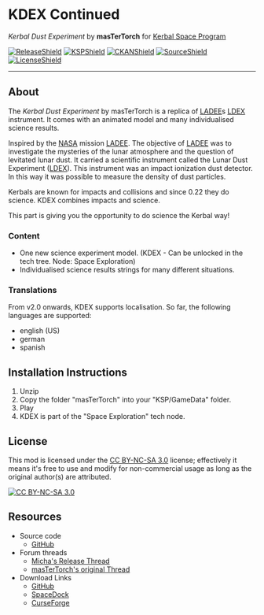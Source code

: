 # KDEX Continued

*Kerbal Dust Experiment* by **masTerTorch** for [Kerbal Space Program](http://kerbalspaceprogram.com)

[![ReleaseShield]][release] [![KSPShield]][KSP] [![CKANShield]][CKAN] [![SourceShield]][GitHub] [![LicenseShield]][License]

[ReleaseShield]: https://img.shields.io/github/v/release/mwerle/kdex?include_prereleases
[KSPShield]: https://img.shields.io/badge/KSP%20version-1.11.x-66ccff.svg?style=flat-square
[CKANShield]: https://img.shields.io/badge/CKAN-Indexed-brightgreen.svg
[SourceShield]: https://img.shields.io/badge/source%20code-github-yellowgreen
[LicenseShield]: https://img.shields.io/badge/license-CC%20BY--NC--SA%203.0-lightgrey

***

## About
The *Kerbal Dust Experiment* by masTerTorch is a replica of [LADEE]s [LDEX] instrument. It comes with an animated model and many individualised science results.

Inspired by the [NASA] mission [LADEE]. The objective of [LADEE] was to investigate the mysteries of the lunar atmosphere and the question of levitated lunar dust. It carried a scientific instrument called the Lunar Dust Experiment ([LDEX]). This instrument was an impact ionization dust detector. In this way it was possible to measure the density of dust particles.

Kerbals are known for impacts and collisions and since 0.22 they do science. KDEX combines impacts and science.

This part is giving you the opportunity to do science the Kerbal way!

[NASA]: http://nasa.gov
[LADEE]: https://www.nasa.gov/mission_pages/ladee/main/index.html
[LDEX]: https://www.nasa.gov/mission_pages/ladee/science/index.html

### Content

 - One new science experiment model. (KDEX - Can be unlocked in the tech tree. Node: Space Exploration)
 - Individualised science results strings for many different situations.
 
### Translations
From v2.0 onwards, KDEX supports localisation.  So far, the following languages are supported:

 - english (US)
 - german
 - spanish

## Installation Instructions
1. Unzip
2. Copy the folder "masTerTorch" into your "KSP/GameData" folder.
3. Play
4. KDEX is part of the "Space Exploration" tech node.

## License
This mod is licensed under the [CC BY-NC-SA 3.0][License] license; effectively it means it's free to use and modify for non-commercial usage as long as the original author(s) are attributed.

[![CC BY-NC-SA 3.0](https://licensebuttons.net/l/by-nc-sa/3.0/88x31.png)][License]

## Resources
* Source code
  + [GitHub]
* Forum threads
  + [Micha's Release Thread](http://forum.kerbalspaceprogram.com/index.php?showtopic=166619)
  + [masTerTorch's original Thread](http://forum.kerbalspaceprogram.com/index.php?showtopic=50039)
* Download Links
  + [GitHub][Release]
  + [SpaceDock](http://spacedock.info/mod/1551)
  + [CurseForge](https://www.curseforge.com/kerbal/ksp-mods/kdex-continued)

<!-- URLs -->
[License]: https://creativecommons.org/licenses/by-nc-sa/3.0/
[CKAN]: https://github.com/KSP-CKAN/CKAN
[GitHub]: http://github.com/mwerle/kdex
[Release]: http://github.com/mwerle/kdex/releases/latest
[KSP]: http://www.kerbalspaceprogram.com
